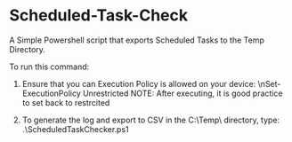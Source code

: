 # Scheduled-Task-Check
A Simple Powershell script that exports Scheduled Tasks to the Temp Directory. 


To run this command: 

1) Ensure that you can Execution Policy is allowed on your device:
\nSet-ExecutionPolicy Unrestricted
NOTE: After executing, it is good practice to set back to restrcited

2) To generate the log and export to CSV in the C:\Temp\ directory, type:
.\ScheduledTaskChecker.ps1 
